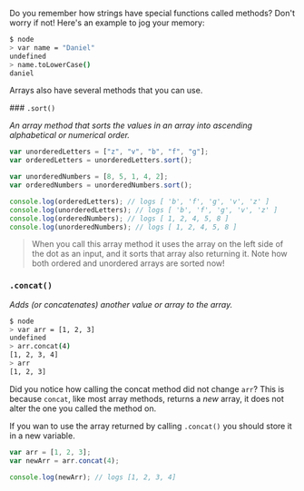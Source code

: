 Do you remember how strings have special functions called methods? Don't worry if not! Here's an example to jog your memory:

```sh
$ node
> var name = "Daniel"
undefined
> name.toLowerCase()
daniel
```

Arrays also have several methods that you can use.

### `.sort()`

_An array method that sorts the values in an array into ascending alphabetical or numerical order._

```js
var unorderedLetters = ["z", "v", "b", "f", "g"];
var orderedLetters = unorderedLetters.sort();

var unorderedNumbers = [8, 5, 1, 4, 2];
var orderedNumbers = unorderedNumbers.sort();

console.log(orderedLetters); // logs [ 'b', 'f', 'g', 'v', 'z' ]
console.log(unorderedLetters); // logs [ 'b', 'f', 'g', 'v', 'z' ]
console.log(orderedNumbers); // logs [ 1, 2, 4, 5, 8 ]
console.log(unorderedNumbers); // logs [ 1, 2, 4, 5, 8 ]
```

> When you call this array method it uses the array on the left side of the dot as an input, and it sorts that array also returning it. Note how both ordered and unordered arrays are sorted now!

### `.concat()`

_Adds (or concatenates) another value or array to the array._

```sh
$ node
> var arr = [1, 2, 3]
undefined
> arr.concat(4)
[1, 2, 3, 4]
> arr
[1, 2, 3]
```

Did you notice how calling the concat method did not change `arr`? This is because `concat`, like most array methods, returns a _new_ array, it does not alter the one you called the method on.

If you wan to use the array returned by calling `.concat()` you should store it in a new variable.

```js
var arr = [1, 2, 3];
var newArr = arr.concat(4);

console.log(newArr); // logs [1, 2, 3, 4]
```
